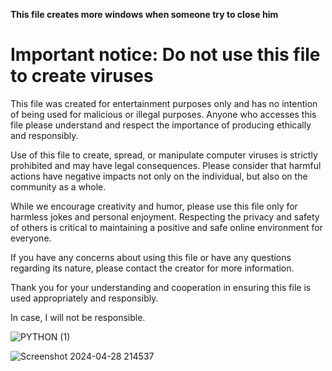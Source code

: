 **This file creates more windows when someone try to close him**


# Important notice: Do not use this file to create viruses

This file was created for entertainment purposes only and has no intention of being used for malicious or illegal purposes. Anyone who accesses this file please understand and respect the importance of producing ethically and responsibly.

Use of this file to create, spread, or manipulate computer viruses is strictly prohibited and may have legal consequences. Please consider that harmful actions have negative impacts not only on the individual, but also on the community as a whole.

While we encourage creativity and humor, please use this file only for harmless jokes and personal enjoyment. Respecting the privacy and safety of others is critical to maintaining a positive and safe online environment for everyone.

If you have any concerns about using this file or have any questions regarding its nature, please contact the creator for more information.

Thank you for your understanding and cooperation in ensuring this file is used appropriately and responsibly.

In case, I will not be responsible.

![PYTHON (1)](https://github.com/Matt0yt/Prank-Virus/assets/138054380/3f34ec1f-e98f-40ca-92ce-590b847d25f4)

![Screenshot 2024-04-28 214537](https://github.com/Matt0yt/Prank-Virus/assets/138054380/791409b4-6760-4677-a182-3d66089679be)

